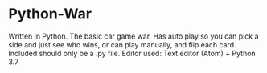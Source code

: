 # Python-War
Written in Python.
The basic car game war. Has auto play so you can pick a side and just see who wins, or can play manually, and flip each card.
Included should only be a .py file.
Editor used: Text editor (Atom) + Python 3.7
